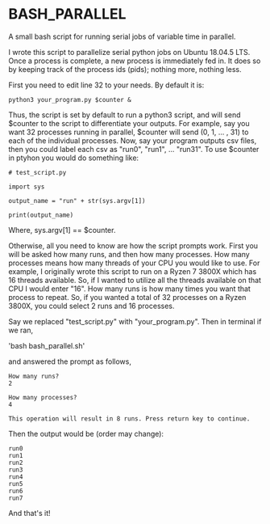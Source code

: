 # BASH_PARALLEL
A small bash script for running serial jobs of variable time in parallel. 

I wrote this script to parallelize serial python jobs on Ubuntu 18.04.5 LTS. Once a process is complete, a new process is immediately fed in. It does so by keeping track of the process ids (pids); nothing more, nothing less. 

First you need to edit line 32 to your needs. By default it is:

`python3 your_program.py $counter &`

Thus, the script is set by default to run a python3 script, and will send $counter to the script to differentiate your outputs. For example, say you want 32 processes running in parallel, $counter will send (0, 1, ... , 31) to each of the individual processes. Now, say your program outputs csv files, then you could label each csv as "run0", "run1", ... "run31". To use $counter in ptyhon you would do something like:

```
# test_script.py

import sys

output_name = "run" + str(sys.argv[1])

print(output_name)

```

Where, sys.argv[1] == $counter.

Otherwise, all you need to know are how the script prompts work. First you will be asked how many runs, and then how many processes. How many processes means how many threads of your CPU you would like to use. For example, I originally wrote this script to run on a Ryzen 7 3800X which has 16 threads available. So, if I wanted to utilize all the threads available on that CPU I would enter "16". How many runs is how many times you want that process to repeat. So, if you wanted a total of 32 processes on a Ryzen 3800X, you could select 2 runs and 16 processes.

Say we replaced "test_script.py" with "your_program.py". Then in terminal if we ran,

'bash bash_parallel.sh'

and answered the prompt as follows,

```
How many runs?
2

How many processes?
4

This operation will result in 8 runs. Press return key to continue.
```

Then the output would be (order may change):

```
run0
run1
run2
run3
run4
run5
run6
run7
```

And that's it!

